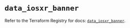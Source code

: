 # `data_iosxr_banner`

Refer to the Terraform Registry for docs: [`data_iosxr_banner`](https://registry.terraform.io/providers/ciscodevnet/iosxr/0.6.0/docs/data-sources/banner).
